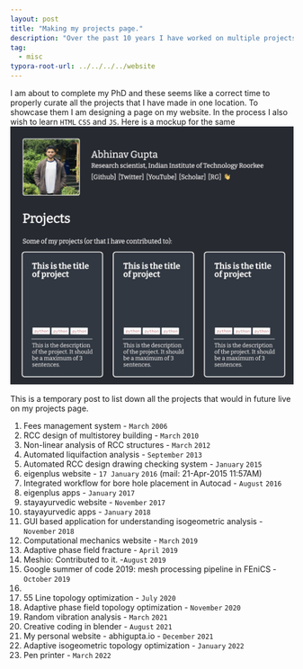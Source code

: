 ```yaml
---
layout: post
title: "Making my projects page."
description: "Over the past 10 years I have worked on multiple projects."
tag: 
  - misc
typora-root-url: ../../../../website
---
```


I am about to complete my PhD and these seems like a correct time to properly curate all the projects that I have made in one location. To showcase them I am designing a page on my website. In the process I also wish to learn `HTML` `CSS` and `JS`. Here is a mockup for the same
![project-mockup](/assets/images/project-mockup.jpg)

This is a temporary post to list down all the projects that would in future live on my projects page.

1. Fees management system - `March` `2006`
2. RCC design of multistorey building - `March` `2010`
3. Non-linear analysis of RCC structures - `March` `2012`
4. Automated liquifaction analysis - `September` `2013`
5. Automated RCC design drawing checking system - `January` `2015`
6. eigenplus website - `17 January` `2016` (mail: 21-Apr-2015 11:57AM)
7. Integrated workflow for bore hole placement in Autocad - `August` `2016`
8. eigenplus apps - `January` `2017`
9. stayayurvedic website - `November` `2017`
10. stayayurvedic apps - `January` `2018`
11. GUI based application for understanding isogeometric analysis - `November` `2018`
12. Computational mechanics website - `March` `2019`
13. Adaptive phase field fracture - `April` `2019`
14. Meshio: Contributed to it. -`August` `2019`
15. Google summer of code 2019: mesh processing pipeline in FEniCS - `October` `2019`
16. 
17. 55 Line topology optimization - `July` `2020`
18. Adaptive phase field topology optimization - `November` `2020`
19. Random vibration analysis - `March` `2021`
20. Creative coding in blender - `August` `2021`
21. My personal website - abhigupta.io - `December` `2021`
22. Adaptive isogeometric topology optimization - `January` `2022`
22. Pen printer - `March` `2022`
